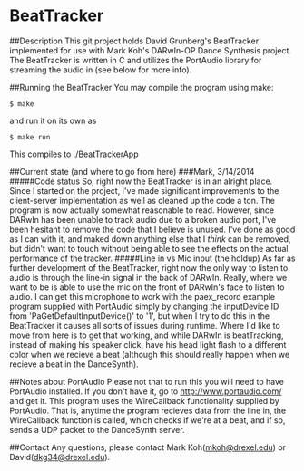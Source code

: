BeatTracker
===========

##Description
This git project holds David Grunberg's BeatTracker implemented for use with Mark Koh's DARwIn-OP Dance Synthesis project.  The BeatTracker is written in C and utilizes the PortAudio library for streaming the audio in (see below for more info).

##Running the BeatTracker
You may compile the program using make:
```
$ make
``` 
and run it on its own as
```
$ make run
```
This compiles to ./BeatTrackerApp

##Current state (and where to go from here)
###Mark, 3/14/2014
#####Code status
So, right now the BeatTracker is in an alright place.  Since I started on the project, I've made significant improvements to the client-server implementation as well as cleaned up the code a ton.  The program is now actually somewhat reasonable to read.  However, since DARwIn has been unable to track audio due to a broken audio port, I've been hesitant to remove the code that I believe is unused.  I've done as good as I can with it, and maked down anything else that I *think* can be removed, but didn't want to touch without being able to see the effects on the actual performance of the tracker.
#####Line in vs Mic input (the holdup)
As far as further development of the BeatTracker, right now the only way to listen to audio is through the line-in signal in the back of DARwIn.  Really, where we want to be is able to use the mic on the front of DARwIn's face to listen to audio.  I can get this microphone to work with the paex_record example program supplied with PortAudio simply by changing the inputDevice ID from 'PaGetDefaultInputDevice()' to '1', but when I try to do this in the BeatTracker it causes all sorts of issues during runtime.
Where I'd like to move from here is to get that working, and while DARwIn is beatTracking, instead of making his speaker click, have his head light flash to a different color when we recieve a beat (although this should really happen when we recieve a beat in the DanceSynth).

##Notes about PortAudio
Please not that to run this you will need to have PortAudio installed. If you don't have it, go to http://www.portaudio.com/ and get it.
This program uses the WireCallback functionality supplied by PortAudio.  That is, anytime the program recieves data from the line in, the WireCallback function is called, which checks if we're at a beat, and if so, sends a UDP packet to the DanceSynth server.

##Contact
Any questions, please contact Mark Koh(mkoh@drexel.edu) or David(dkg34@drexel.edu).
